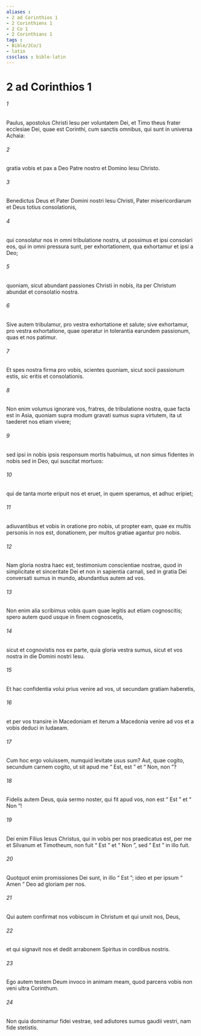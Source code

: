 ```yaml
---
aliases : 
- 2 ad Corinthios 1
- 2 Corinthiens 1
- 2 Co 1
- 2 Corinthians 1
tags : 
- Bible/2Co/1
- latin
cssclass : bible-latin
---
```


# 2 ad Corinthios 1

###### 1
Paulus, apostolus Christi Iesu per voluntatem Dei, et Timo theus frater ecclesiae Dei, quae est Corinthi, cum sanctis omnibus, qui sunt in universa Achaia: 
###### 2
gratia vobis et pax a Deo Patre nostro et Domino Iesu Christo.
###### 3
Benedictus Deus et Pater Domini nostri Iesu Christi, Pater misericordiarum et Deus totius consolationis, 
###### 4
qui consolatur nos in omni tribulatione nostra, ut possimus et ipsi consolari eos, qui in omni pressura sunt, per exhortationem, qua exhortamur et ipsi a Deo; 
###### 5
quoniam, sicut abundant passiones Christi in nobis, ita per Christum abundat et consolatio nostra. 
###### 6
Sive autem tribulamur, pro vestra exhortatione et salute; sive exhortamur, pro vestra exhortatione, quae operatur in tolerantia earundem passionum, quas et nos patimur. 
###### 7
Et spes nostra firma pro vobis, scientes quoniam, sicut socii passionum estis, sic eritis et consolationis.
###### 8
Non enim volumus ignorare vos, fratres, de tribulatione nostra, quae facta est in Asia, quoniam supra modum gravati sumus supra virtutem, ita ut taederet nos etiam vivere; 
###### 9
sed ipsi in nobis ipsis responsum mortis habuimus, ut non simus fidentes in nobis sed in Deo, qui suscitat mortuos: 
###### 10
qui de tanta morte eripuit nos et eruet, in quem speramus, et adhuc eripiet; 
###### 11
adiuvantibus et vobis in oratione pro nobis, ut propter eam, quae ex multis personis in nos est, donationem, per multos gratiae agantur pro nobis.
###### 12
Nam gloria nostra haec est, testimonium conscientiae nostrae, quod in simplicitate et sinceritate Dei et non in sapientia carnali, sed in gratia Dei conversati sumus in mundo, abundantius autem ad vos. 
###### 13
Non enim alia scribimus vobis quam quae legitis aut etiam cognoscitis; spero autem quod usque in finem cognoscetis, 
###### 14
sicut et cognovistis nos ex parte, quia gloria vestra sumus, sicut et vos nostra in die Domini nostri Iesu.
###### 15
Et hac confidentia volui prius venire ad vos, ut secundam gratiam haberetis, 
###### 16
et per vos transire in Macedoniam et iterum a Macedonia venire ad vos et a vobis deduci in Iudaeam. 
###### 17
Cum hoc ergo voluissem, numquid levitate usus sum? Aut, quae cogito, secundum carnem cogito, ut sit apud me “ Est, est ” et “ Non, non ”? 
###### 18
Fidelis autem Deus, quia sermo noster, qui fit apud vos, non est “ Est ” et “ Non ”! 
###### 19
Dei enim Filius Iesus Christus, qui in vobis per nos praedicatus est, per me et Silvanum et Timotheum, non fuit “ Est ” et “ Non ”, sed “ Est ” in illo fuit. 
###### 20
Quotquot enim promissiones Dei sunt, in illo “ Est ”; ideo et per ipsum “ Amen ” Deo ad gloriam per nos. 
###### 21
Qui autem confirmat nos vobiscum in Christum et qui unxit nos, Deus, 
###### 22
et qui signavit nos et dedit arrabonem Spiritus in cordibus nostris.
###### 23
Ego autem testem Deum invoco in animam meam, quod parcens vobis non veni ultra Corinthum. 
###### 24
Non quia dominamur fidei vestrae, sed adiutores sumus gaudii vestri, nam fide stetistis.
